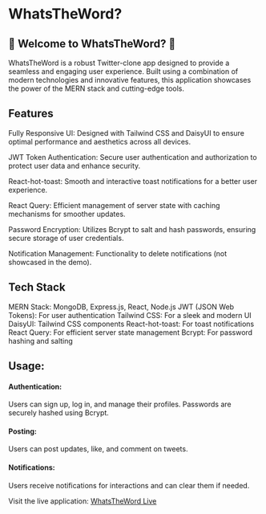# WhatsTheWord?
## 🚀 Welcome to WhatsTheWord? 🚀

WhatsTheWord is a robust Twitter-clone app designed to provide a seamless and engaging user experience. Built using a combination of modern technologies and innovative features, this application showcases the power of the MERN stack and cutting-edge tools.

## Features
Fully Responsive UI: Designed with Tailwind CSS and DaisyUI to ensure optimal performance and aesthetics across all devices.

JWT Token Authentication: Secure user authentication and authorization to protect user data and enhance security.

React-hot-toast: Smooth and interactive toast notifications for a better user experience.

React Query: Efficient management of server state with caching mechanisms for smoother updates.

Password Encryption: Utilizes Bcrypt to salt and hash passwords, ensuring secure storage of user credentials.

Notification Management: Functionality to delete notifications (not showcased in the demo).

## Tech Stack
MERN Stack: MongoDB, Express.js, React, Node.js
JWT (JSON Web Tokens): For user authentication
Tailwind CSS: For a sleek and modern UI
DaisyUI: Tailwind CSS components
React-hot-toast: For toast notifications
React Query: For efficient server state management
Bcrypt: For password hashing and salting

## Usage:
#### Authentication:
Users can sign up, log in, and manage their profiles. Passwords are securely hashed using Bcrypt.

#### Posting:
Users can post updates, like, and comment on tweets.

#### Notifications:
Users receive notifications for interactions and can clear them if needed.

Visit the live application: [WhatsTheWord Live](https://whatstheword.onrender.com/)

